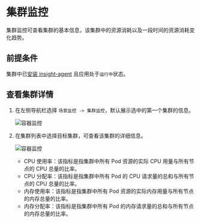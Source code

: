 # 集群监控

集群监控可查看集群的基本信息，该集群中的资源消耗以及一段时间的资源消耗变化趋势。

## 前提条件

集群中已[安装 insight-agent](../../quickstart/install/install-agent.md) 且应用处于`运行中`状态。

## 查看集群详情

1. 在左侧导航栏选择 `场景监控 -> 集群监控`，默认展示选中的第一个集群的信息。

    ![容器监控](https://docs.daocloud.io/daocloud-docs-images/docs/insight/images/cluster01.png)

2. 在集群列表中选择目标集群，可查看该集群的详细信息。

    ![容器监控](https://docs.daocloud.io/daocloud-docs-images/docs/insight/images/cluster02.png)

    - CPU 使用率：该指标是指集群中所有 Pod 资源的实际 CPU 用量与所有节点的 CPU 总量的比率。
    - CPU 分配率：该指标是指集群中所有 Pod 的 CPU 请求量的总和与所有节点的 CPU 总量的比率。
    - 内存使用率：该指标是指集群中所有 Pod 资源的实际内存用量与所有节点的内存总量的比率。
    - 内存分配率：该指标是指集群中所有 Pod 的内存请求量的总和与所有节点的内存总量的比率。
